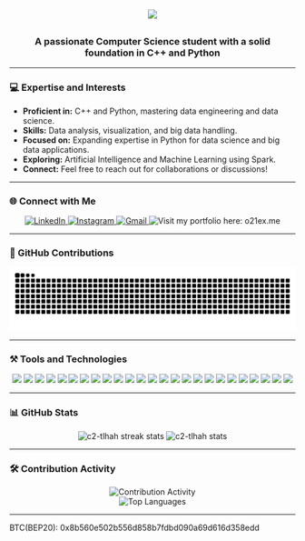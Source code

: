 <h1 align="center">
    <img src="https://readme-typing-svg.herokuapp.com/?font=Righteous&size=35&center=true&vCenter=true&width=500&height=70&duration=4000&lines=Hi+There!+👋;+I'm+Muhammad+Talha+Ramzan!" />
</h1>

<h3 align="center">A passionate Computer Science student with a solid foundation in C++ and Python</h3>

---

### 💻 Expertise and Interests

- **Proficient in:** C++ and Python, mastering data engineering and data science.
- **Skills:** Data analysis, visualization, and big data handling.
- **Focused on:** Expanding expertise in Python for data science and big data applications.
- **Exploring:** Artificial Intelligence and Machine Learning using Spark.
- **Connect:** Feel free to reach out for collaborations or discussions!

---

### 🌐 Connect with Me

<div align="center">
    <a href="https://www.linkedin.com/in/muhammad-talha-ramzan" target="_blank">
        <img src="https://img.shields.io/badge/-LinkedIn-%230077B5?style=for-the-badge&logo=linkedin&logoColor=white" alt="LinkedIn">
    </a>
    <a href="https://www.instagram.com/o21tlha" target="_blank">
        <img src="https://img.shields.io/badge/-Instagram-%23E4405F?style=for-the-badge&logo=instagram&logoColor=white" alt="Instagram">
    </a>
    <a href="mailto:c2.tlhah@gmail.com">
        <img src="https://img.shields.io/badge/-Gmail-%23333?style=for-the-badge&logo=gmail&logoColor=white" alt="Gmail">
    </a>
    <a href="https://o21ex.me" style="text-decoration: none;">
        <img src="https://img.shields.io/badge/Portfolio-orange?style=for-the-badge&logo=firefox&logoColor=white" alt="Visit my portfolio here: o21ex.me">
    </a>
</div>

---

### 🐍 GitHub Contributions

<div align="center">
    <picture>
        <source media="(prefers-color-scheme: dark)" srcset="https://github.com/c2-tlhah/c2-tlhah/blob/output/github-contribution-grid-snake.svg" />
        <source media="(prefers-color-scheme: light)" srcset="https://github.com/c2-tlhah/c2-tlhah/blob/output/github-contribution-grid-snake.svg" />
        <img alt="github-snake" src="https://github.com/c2-tlhah/c2-tlhah/blob/output/github-contribution-grid-snake.svg" />
    </picture>
</div>

---

### ⚒️ Tools and Technologies

<div align="center">
   
<img src="https://img.shields.io/badge/Amazon_AWS-FF9900?style=for-the-badge&logo=amazonaws&logoColor=white"/>
<img src="https://img.shields.io/badge/Vercel-000000?style=for-the-badge&logo=vercel&logoColor=white"/>
<img src="https://img.shields.io/badge/Cassandra-1287B1?style=for-the-badge&logo=apache%20cassandra&logoColor=white"/>
<img src="https://img.shields.io/badge/MongoDB-4EA94B?style=for-the-badge&logo=mongodb&logoColor=white"/>
<img src="https://img.shields.io/badge/MySQL-005C84?style=for-the-badge&logo=mysql&logoColor=white"/>
<img src="https://img.shields.io/badge/PostgreSQL-316192?style=for-the-badge&logo=postgresql&logoColor=white"/>
<img src="https://img.shields.io/badge/Databricks-FF3621?style=for-the-badge&logo=Databricks&logoColor=white"/>
<img src="https://img.shields.io/badge/Apache_Kafka-231F20?style=for-the-badge&logo=apache-kafka&logoColor=white"/>
<img src="https://img.shields.io/badge/Apache_Spark-FFFFFF?style=for-the-badge&logo=apachespark&logoColor=#E35A16"/>
<img src="https://img.shields.io/badge/Jupyter-F37626.svg?&style=for-the-badge&logo=Jupyter&logoColor=white"/>
<img src=" 	https://img.shields.io/badge/Xampp-F37623?style=for-the-badge&logo=xampp&logoColor=white"/>
<img src="https://img.shields.io/badge/Colab-F9AB00?style=for-the-badge&logo=googlecolab&color=525252"/>
<img src="https://img.shields.io/badge/Notepad++-90E59A.svg?style=for-the-badge&logo=notepad%2B%2B&logoColor=black"/>
<img src="https://img.shields.io/badge/NeoVim-%2357A143.svg?&style=for-the-badge&logo=neovim&logoColor=white"/>
<img src="https://img.shields.io/badge/VIM-%2311AB00.svg?&style=for-the-badge&logo=vim&logoColor=white"/>
<img src="https://img.shields.io/badge/Visual_Studio_Code-0078D4?style=for-the-badge&logo=visual%20studio%20code&logoColor=white"/>
<img src="https://img.shields.io/badge/C%2B%2B-00599C?style=for-the-badge&logo=c%2B%2B&logoColor=white"/>
<img src="https://img.shields.io/badge/Pandas-2C2D72?style=for-the-badge&logo=pandas&logoColor=white"/>
<img src="https://img.shields.io/badge/Python-FFD43B?style=for-the-badge&logo=python&logoColor=blue"/>
<img src="https://img.shields.io/badge/Debian-A81D33?style=for-the-badge&logo=debian&logoColor=white"/>
<img src="https://img.shields.io/badge/Fedora-51A2DA?style=for-the-badge&logo=fedora&logoColor=white"/>
<img src="https://img.shields.io/badge/Linux-FCC624?style=for-the-badge&logo=linux&logoColor=black"/>
<img src="https://img.shields.io/badge/burpsuite-FF6633?style=for-the-badge&logo=burpsuite&logoColor=white"/>
<img src="https://img.shields.io/badge/GIT-E44C30?style=for-the-badge&logo=git&logoColor=white"/>
<img src="https://img.shields.io/badge/VMware-231f20?style=for-the-badge&logo=VMware&logoColor=white"/>


</div>

---

### 📊 GitHub Stats

<div align="center">
    <img width="400" height="200" src="https://github-readme-streak-stats.herokuapp.com/?user=c2-tlhah&count_private=true&theme=react&border_radius=10&background=1F2937&stroke=000000&ring=10B981&fire=F59E0B&currStreakLabel=E5E7EB&sideNums=10B981&currStreakNum=3B82F6&dates=9CA3AF&sideLabels=F3F4F6" alt="c2-tlhah streak stats"/>
    <img width="400" height="200" src="https://github-readme-stats.vercel.app/api?username=c2-tlhah&count_private=true&show_icons=true&theme=react&border_radius=10&background=1F2937&icon_color=3B82F6&title_color=10B981&text_color=9CA3AF" alt="c2-tlhah stats"/>
</div>

---

### 🛠️ Contribution Activity

<div align="center">
    <img width="1000" height="200" src="https://github-profile-summary-cards.vercel.app/api/cards/profile-details?username=c2-tlhah&theme=vue&background=1F2937" alt="Contribution Activity"/>
    <br/>
    <img width="400" height="200" src="https://github-readme-stats.vercel.app/api/top-langs?username=c2-tlhah&show_icons=true&locale=en&layout=compact&theme=react&border_radius=10&background=1F2937&title_color=10B981&text_color=9CA3AF" alt="Top Languages"/>
</div>

---
BTC(BEP20): 0x8b560e502b556d858b7fdbd090a69d616d358edd
